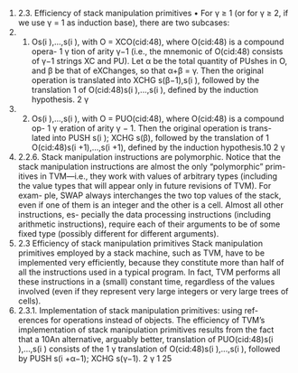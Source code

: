 1. 2.3. Efficiency of stack manipulation primitives
• For γ ≥ 1 (or for γ ≥ 2, if we use γ = 1 as induction base), there are
two subcases:
1. 1. Os(i ),...,s(i ), with O = XCO(cid:48), where O(cid:48) is a compound opera-
1 γ
tion of arity γ−1 (i.e., the mnemonic of O(cid:48) consists of γ−1 strings
XC and PU). Let α be the total quantity of PUshes in O, and β be
that of eXChanges, so that α+β = γ. Then the original operation
is translated into XCHG s(β−1),s(i ), followed by the translation
1
of O(cid:48)s(i ),...,s(i ), defined by the induction hypothesis.
2 γ
1. 2. Os(i ),...,s(i ), with O = PUO(cid:48), where O(cid:48) is a compound op-
1 γ
eration of arity γ − 1. Then the original operation is trans-
lated into PUSH s(i ); XCHG s(β), followed by the translation of
1
O(cid:48)s(i +1),...,s(i +1), defined by the induction hypothesis.10
2 γ
1. 2.2.6. Stack manipulation instructions are polymorphic. Notice that
the stack manipulation instructions are almost the only “polymorphic” prim-
itives in TVM—i.e., they work with values of arbitrary types (including the
value types that will appear only in future revisions of TVM). For exam-
ple, SWAP always interchanges the two top values of the stack, even if one of
them is an integer and the other is a cell. Almost all other instructions, es-
pecially the data processing instructions (including arithmetic instructions),
require each of their arguments to be of some fixed type (possibly different
for different arguments).
1. 2.3 Efficiency of stack manipulation primitives
Stack manipulation primitives employed by a stack machine, such as TVM,
have to be implemented very efficiently, because they constitute more than
half of all the instructions used in a typical program. In fact, TVM performs
all these instructions in a (small) constant time, regardless of the values
involved (even if they represent very large integers or very large trees of
cells).
1. 2.3.1. Implementation of stack manipulation primitives: using ref-
erences for operations instead of objects. The efficiency of TVM’s
implementation of stack manipulation primitives results from the fact that a
10An alternative, arguably better, translation of PUO(cid:48)s(i ),...,s(i ) consists of the
1 γ
translation of O(cid:48)s(i ),...,s(i ), followed by PUSH s(i +α−1); XCHG s(γ−1).
2 γ 1
25

